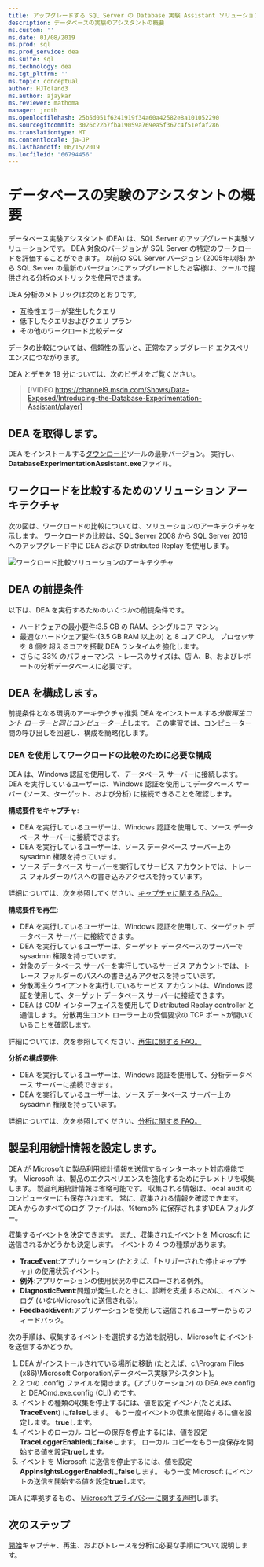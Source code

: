 ```yaml
---
title: アップグレードする SQL Server の Database 実験 Assistant ソリューションの概要
description: データベースの実験のアシスタントの概要
ms.custom: ''
ms.date: 01/08/2019
ms.prod: sql
ms.prod_service: dea
ms.suite: sql
ms.technology: dea
ms.tgt_pltfrm: ''
ms.topic: conceptual
author: HJToland3
ms.author: ajaykar
ms.reviewer: mathoma
manager: jroth
ms.openlocfilehash: 25b5d051f6241919f34a60a42582e8a101052290
ms.sourcegitcommit: 3026c22b7fba19059a769ea5f367c4f51efaf286
ms.translationtype: MT
ms.contentlocale: ja-JP
ms.lasthandoff: 06/15/2019
ms.locfileid: "66794456"
---
```

# <a name="overview-of-database-experimentation-assistant"></a>データベースの実験のアシスタントの概要

データベース実験アシスタント (DEA) は、SQL Server のアップグレード実験ソリューションです。 DEA 対象のバージョンが SQL Server の特定のワークロードを評価することができます。 以前の SQL Server バージョン (2005年以降) から SQL Server の最新のバージョンにアップグレードしたお客様は、ツールで提供される分析のメトリックを使用できます。 

DEA 分析のメトリックは次のとおりです。
- 互換性エラーが発生したクエリ
- 低下したクエリおよびクエリ プラン
- その他のワークロード比較データ

データの比較については、信頼性の高いと、正常なアップグレード エクスペリエンスにつながります。

DEA とデモを 19 分については、次のビデオをご覧ください。

> [!VIDEO https://channel9.msdn.com/Shows/Data-Exposed/Introducing-the-Database-Experimentation-Assistant/player]

## <a name="get-dea"></a>DEA を取得します。

DEA をインストールする[ダウンロード](https://www.microsoft.com/download/details.aspx?id=54090)ツールの最新バージョン。 実行し、 **DatabaseExperimentationAssistant.exe**ファイル。

## <a name="solution-architecture-for-comparing-workloads"></a>ワークロードを比較するためのソリューション アーキテクチャ

次の図は、ワークロードの比較については、ソリューションのアーキテクチャを示します。 ワークロードの比較は、SQL Server 2008 から SQL Server 2016 へのアップグレード中に DEA および Distributed Replay を使用します。

![ワークロード比較ソリューションのアーキテクチャ](./media/database-experimentation-assistant-overview/dea-overview-compare-solution-architecture.png)

## <a name="dea-prerequisites"></a>DEA の前提条件

以下は、DEA を実行するためのいくつかの前提条件です。
- ハードウェアの最小要件:3.5 GB の RAM、シングルコア マシン。
- 最適なハードウェア要件:(3.5 GB RAM 以上の) と 8 コア CPU。 プロセッサを 8 個を超えるコアを搭載 DEA ランタイムを強化します。
- さらに 33% のパフォーマンス トレースのサイズは、店 A、B、およびレポートの分析データベースに必要です。

## <a name="configure-dea"></a>DEA を構成します。

前提条件となる環境のアーキテクチャ推奨 DEA をインストールする*分散再生コント ローラーと同じコンピューター上*します。 この実習では、コンピューター間の呼び出しを回避し、構成を簡略化します。

### <a name="required-configuration-for-workload-comparison-by-using-dea"></a>DEA を使用してワークロードの比較のために必要な構成

DEA は、Windows 認証を使用して、データベース サーバーに接続します。 DEA を実行しているユーザーは、Windows 認証を使用してデータベース サーバー (ソース、ターゲット、および分析) に接続できることを確認します。

**構成要件をキャプチャ**:

*   DEA を実行しているユーザーは、Windows 認証を使用して、ソース データベース サーバーに接続できます。
*   DEA を実行しているユーザーは、ソース データベース サーバー上の sysadmin 権限を持っています。
*   ソース データベース サーバーを実行してサービス アカウントでは、トレース フォルダーのパスへの書き込みアクセスを持っています。

詳細については、次を参照してください、[キャプチャに関する FAQ。](database-experimentation-assistant-capture-trace.md#frequently-asked-questions-about-trace-capture)

**構成要件を再生**: 

*   DEA を実行しているユーザーは、Windows 認証を使用して、ターゲット データベース サーバーに接続できます。
*   DEA を実行しているユーザーは、ターゲット データベースのサーバーで sysadmin 権限を持っています。
*   対象のデータベース サーバーを実行しているサービス アカウントでは、トレース フォルダーのパスへの書き込みアクセスを持っています。
*   分散再生クライアントを実行しているサービス アカウントは、Windows 認証を使用して、ターゲット データベース サーバーに接続できます。
*   DEA は COM インターフェイスを使用して Distributed Replay controller と通信します。 分散再生コント ローラー上の受信要求の TCP ポートが開いていることを確認します。

詳細については、次を参照してください、[再生に関する FAQ。](database-experimentation-assistant-replay-trace.md#frequently-asked-questions-about-trace-replay)

**分析の構成要件**: 

*   DEA を実行しているユーザーは、Windows 認証を使用して、分析データベース サーバーに接続できます。
*   DEA を実行しているユーザーは、ソース データベース サーバー上の sysadmin 権限を持っています。

詳細については、次を参照してください、[分析に関する FAQ。](database-experimentation-assistant-create-report.md#frequently-asked-questions-about-analysis-reports)

## <a name="set-up-telemetry"></a>製品利用統計情報を設定します。

DEA が Microsoft に製品利用統計情報を送信するインターネット対応機能です。 Microsoft は、製品のエクスペリエンスを強化するためにテレメトリを収集します。 製品利用統計情報は省略可能です。 収集される情報は、local audit のコンピューターにも保存されます。 常に、収集される情報を確認できます。 DEA からのすべてのログ ファイルは、%temp% に保存されます\\DEA フォルダー。

収集するイベントを決定できます。 また、収集されたイベントを Microsoft に送信されるかどうかも決定します。 イベントの 4 つの種類があります。

*   **TraceEvent**:アプリケーション (たとえば、「トリガーされた停止キャプチャ」) の使用状況イベント。
*   **例外**:アプリケーションの使用状況の中にスローされる例外。
*   **DiagnosticEvent**:問題が発生したときに、診断を支援するために、イベント ログ (*いない*Microsoft に送信される)。
*   **FeedbackEvent**:アプリケーションを使用して送信されるユーザーからのフィードバック。

次の手順は、収集するイベントを選択する方法を説明し、Microsoft にイベントを送信するかどうか。

1.  DEA がインストールされている場所に移動 (たとえば、c:\\Program Files (x86)\\Microsoft Corporation\\データベース実験アシスタント)。
2.  2 つの .config ファイルを開きます。(アプリケーション) の DEA.exe.config と DEACmd.exe.config (CLI) のです。
3.  イベントの種類の収集を停止するには、値を設定*イベント*(たとえば、 **TraceEvent**) に**false**します。 もう一度イベントの収集を開始するに値を設定します。 **true**します。
4.  イベントのローカル コピーの保存を停止するには、値を設定**TraceLoggerEnabled**に**false**します。 ローカル コピーをもう一度保存を開始する値を設定**true**します。
5.  イベントを Microsoft に送信を停止するには、値を設定**AppInsightsLoggerEnabled**に**false**します。 もう一度 Microsoft にイベントの送信を開始する値を設定**true**します。

DEA に準拠するもの、 [Microsoft プライバシーに関する声明](https://aka.ms/dea-privacy)します。

## <a name="next-steps"></a>次のステップ

[開始](database-experimentation-assistant-get-started.md)キャプチャ、再生、およびトレースを分析に必要な手順について説明します。
